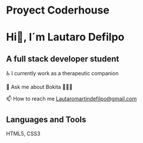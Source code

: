 
# Proyect Coderhouse
# Hi👋, I´m Lautaro Defilpo




## A full stack developer student
♿️ I currently work as a therapeutic companion 

💬 Ask me about Bokita 💙💛💙

📫 How to reach me Lautaromartindefilpo@gmail.com




## Languages and Tools
HTML5, CSS3

